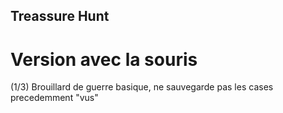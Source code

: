 ## Treassure Hunt

# Version avec la souris

 (1/3) Brouillard de guerre basique, ne sauvegarde pas les cases  precedemment
 "vus"
